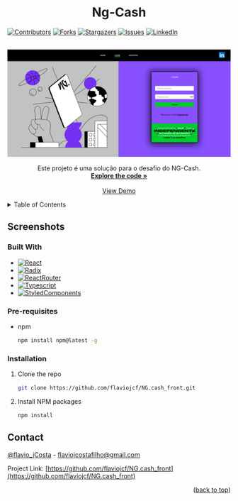 <a name="readme-top"></a>
<h1 align="center">Ng-Cash</h1>

[![Contributors][contributors-shield]][contributors-url]
[![Forks][forks-shield]][forks-url]
[![Stargazers][stars-shield]][stars-url]
[![Issues][issues-shield]][issues-url]
[![LinkedIn][linkedin-shield]][linkedin-url]

<br />
<div align="center">
  <a href="https:/github.com/flaviojcf/NG.cash_front">
    <img src="/public/ng-cash.png" alt="Logo">
  </a>


  <p align="center">
    Este projeto é uma solução para o desafio do NG-Cash.
    <br />
    <a href="https:/github.com/flaviojcf/NG.cash_front"><strong>Explore the code »</strong></a>
    <br />
    <br />
    <a href="https://ng-cash-front.vercel.app/">View Demo</a>
  </p>
</div>

<details>
  <summary>Table of Contents</summary>
  <ol>
    <li>
      <a href="#about-the-project">About The Project</a>
      <ul>
        <li><a href="#built-with">Built With</a></li>
      </ul>
    </li>
    <li>
      <ul>
        <li><a href="#prerequisites">Pre-requisites</a></li>
        <li><a href="#installation">Installation</a></li>
      </ul>
    </li>
    <li><a href="#contact">Contact</a></li>
  </ol>
</details>

## Screenshots




### Built With


- [![React][react.js]][react-url]
- [![Radix][radix.react]][radix-url]
- [![ReactRouter][reactRouter.react]][reactRouter-url]
- [![Typescript][Typescript.react]][Typescript-url]
- [![StyledComponents][StyledComponents.react]][StyledComponents-url]




### Pre-requisites


- npm
  ```sh
  npm install npm@latest -g
  ```

### Installation

1. Clone the repo
   ```sh
   git clone https://github.com/flaviojcf/NG.cash_front.git
   ```
2. Install NPM packages
   ```sh
   npm install
   ```





## Contact

[@flavio_jCosta](mailto:flaviojcostafilho@gmail.com) - flaviojcostafilho@gmail.com

Project Link: [https://github.com/flaviojcf/NG.cash_front](https://github.com/flaviojcf/NG.cash_front)

<p align="right">(<a href="#readme-top">back to top</a>)</p>




[contributors-shield]: https://img.shields.io/github/contributors/flaviojcf/NG.cash_front.svg?style=for-the-badge
[contributors-url]: https://github.com/flaviojcf/NG.cash_front/graphs/contributors
[forks-shield]: https://img.shields.io/github/forks/flaviojcf/NG.cash_front.svg?style=for-the-badge
[forks-url]: https://github.com/flaviojcf/NG.cash_front/network/members
[stars-shield]: https://img.shields.io/github/stars/flaviojcf/NG.cash_front.svg?style=for-the-badge
[stars-url]: https://github.com/flaviojcf/NG.cash_front/stargazers
[issues-shield]: https://img.shields.io/github/issues/flaviojcf/NG.cash_front.svg?style=for-the-badge
[issues-url]: https://github.com/flaviojcf/NG.cash_front/issues
[linkedin-shield]: https://img.shields.io/badge/-LinkedIn-black.svg?style=for-the-badge&logo=linkedin&colorB=555
[linkedin-url]: https://www.linkedin.com/in/flávio-jcosta
[react.js]: https://img.shields.io/badge/React-2F74C0?style=for-the-badge&logo=React&logoColor=white
[react-url]: https://reactjs.org/
[radix.react]: https://img.shields.io/badge/radix-ui20232A?style=for-the-badge&logo=radix-ui&logoColor=61DAFB
[radix-url]: https://www.radix-ui.com/
[reactRouter.react]:https://img.shields.io/badge/React-Router-Dom2F74C0?style=for-the-badge&logo=React-router&logoColor=white
[reactRouter-url]: https://reactrouter.com/en/main
[TailwindCss.react]:https://img.shields.io/badge/Tailwind-css20232A?style=for-the-badge&logo=TailwindCss&logoColor=61DAFB
[TailwindCss-url]: https://tailwindcss.com/
[Phosphor.react]:https://img.shields.io/badge/Phosphor-react20232A?style=for-the-badge&logo=phosphor-react&logoColor=61DAFB
[Phosphor-url]: https://phosphoricons.com/
[Typescript.react]:https://img.shields.io/badge/Typescript-2F74C0?style=for-the-badge&logo=typescript&logoColor=white
[Typescript-url]: https://phosphoricons.com/
[StyledComponents.react]: https://img.shields.io/badge/Styled-Components-3A3A3A?style=for-the-badge&logo=Styled-Components&logoColor=white
[StyledComponents-url]: https://styled-components.com/
